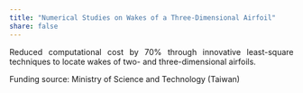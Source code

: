 ```yaml
---
title: "Numerical Studies on Wakes of a Three-Dimensional Airfoil"
share: false
---
```


<p style="text-align: justify;">
Reduced computational cost by 70% through innovative least-square techniques to locate wakes of two- and three-dimensional airfoils. 
</p>

Funding source: Ministry of Science and Technology (Taiwan)